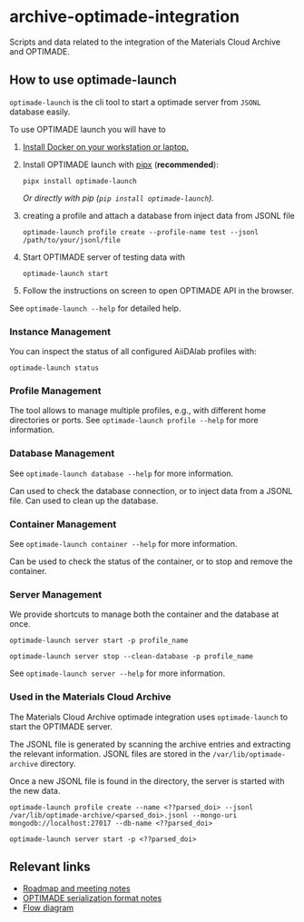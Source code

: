 # archive-optimade-integration

Scripts and data related to the integration of the Materials Cloud Archive and OPTIMADE.

## How to use optimade-launch

`optimade-launch` is the cli tool to start a optimade server from `JSONL` database easily.

To use OPTIMADE launch you will have to

1. [Install Docker on your workstation or laptop.](https://docs.docker.com/get-docker/)
2. Install OPTIMADE launch with [pipx](https://pypa.github.io/pipx/installation/) (**recommended**):

   ```console
   pipx install optimade-launch
   ```

   _Or directly with pip (`pip install optimade-launch`)._

3. creating a profile and attach a database from inject data from JSONL file

   ```console
   optimade-launch profile create --profile-name test --jsonl /path/to/your/jsonl/file
   ```

4. Start OPTIMADE server of testing data with

    ```console
    optimade-launch start
    ```
5. Follow the instructions on screen to open OPTIMADE API in the browser.

See `optimade-launch --help` for detailed help.

### Instance Management

You can inspect the status of all configured AiiDAlab profiles with:

```console
optimade-launch status
```

### Profile Management

The tool allows to manage multiple profiles, e.g., with different home directories or ports.
See `optimade-launch profile --help` for more information.

### Database Management

See `optimade-launch database --help` for more information.

Can used to check the database connection, or to inject data from a JSONL file.
Can used to clean up the database.

### Container Management

See `optimade-launch container --help` for more information.

Can be used to check the status of the container, or to stop and remove the container.

### Server Management

We provide shortcuts to manage both the container and the database at once.

```console
optimade-launch server start -p profile_name
```

```console
optimade-launch server stop --clean-database -p profile_name
```

See `optimade-launch server --help` for more information.

### Used in the Materials Cloud Archive

The Materials Cloud Archive optimade integration uses `optimade-launch` to start the OPTIMADE server.

The JSONL file is generated by scanning the archive entries and extracting the relevant information. 
JSONL files are stored in the ``/var/lib/optimade-archive`` directory.

Once a new JSONL file is found in the directory, the server is started with the new data.

```console
optimade-launch profile create --name <??parsed_doi> --jsonl /var/lib/optimade-archive/<parsed_doi>.jsonl --mongo-uri mongodb://localhost:27017 --db-name <??parsed_doi>
```

```console
optimade-launch server start -p <??parsed_doi>
```

## Relevant links

- [Roadmap and meeting notes](https://docs.google.com/document/d/1cIpwuX6Ty5d3ZHKYWktQaBBQcI9fYmgG_hsD1P1UpO4/edit)
- [OPTIMADE serialization format notes](https://docs.google.com/document/d/1vf8_qxSRP5lCSb0P3M9gTr6nqkERxgOoSDno6YLcCjo/edit)
- [Flow diagram](https://excalidraw.com/#json=MBNl66sARCQekVrKZXDg8,K35f5FwmiS46vlsYGMJdrw)
